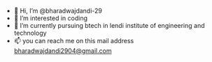 - 👋 Hi, I’m @bharadwajdandi-29
- 👀 I’m interested in coding
- 🌱 I’m currently pursuing btech in lendi institute of engineering and technology
- 📫 you can reach me on this mail address bharadwajdandi2904@gmail.com
